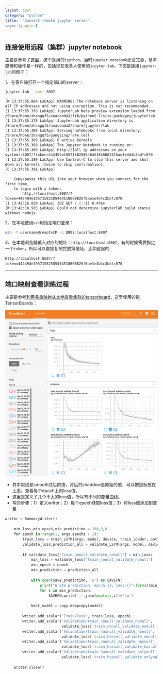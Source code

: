 ```yaml
---
layout: post
category: "python"
title:  "Connect remote jupyter server"
tags: [jupyter]
---
```


## 连接使用远程（集群）jupyter notebook

主要是参考了[这里](http://danielhnyk.cz/running-ipython-notebook-different-computer/)，这个是用的`ipython`，当时`jupyter notebook`还没完善，基本原理和操作是一样的，包括现在很多人使用的`jupyter-lab`，下面是连接`jupyter-lab`的例子：

1、在客户端打开一个指定端口的server：
   
```bash
jupyter-lab --port 8007
```

```
[W 13:37:55.064 LabApp] WARNING: The notebook server is listening on all IP addresses and not using encryption. This is not recommended.
[I 13:37:55.378 LabApp] JupyterLab beta preview extension loaded from /Share/home/zhangqf5/anaconda2/lib/python2.7/site-packages/jupyterlab
[I 13:37:55.378 LabApp] JupyterLab application directory is /Share/home/zhangqf5/anaconda2/share/jupyter/lab
[I 13:37:55.389 LabApp] Serving notebooks from local directory: /Share/home/zhangqf5/gongjing/rare_cell
[I 13:37:55.389 LabApp] 0 active kernels
[I 13:37:55.389 LabApp] The Jupyter Notebook is running at:
[I 13:37:55.389 LabApp] http://[all ip addresses on your system]:8007/?token=442494e19571582585464518668825f6ae1e4d4c3bdfc070
[I 13:37:55.389 LabApp] Use Control-C to stop this server and shut down all kernels (twice to skip confirmation).
[C 13:37:55.391 LabApp]

    Copy/paste this URL into your browser when you connect for the first time,
    to login with a token:
        http://localhost:8007/?token=442494e19571582585464518668825f6ae1e4d4c3bdfc070
[I 13:42:16.820 LabApp] 302 GET / (::1) 0.47ms
[W 13:42:18.565 LabApp] Could not determine jupyterlab build status without nodejs
```

2、在本地使用`ssh`用指定端口登录：

```bash
ssh -Y username@remoteIP -L 8007:localhost:8007
```

3、在本地浏览器输入对应的地址：`http://localhost:8007`，有的时候需要指定一个`token`，所以可以直接复制完整第地址，比如这里的:

  `http://localhost:8007/?token=442494e19571582585464518668825f6ae1e4d4c3bdfc070`


---

## 端口映射查看训练过程

主要是参考[利用多重映射从本地查看集群的tensorboard](https://blog.csdn.net/mieleizhi0522/article/details/90291224)，这里使用的是TensorBoardx：

[![20190916201701](https://raw.githubusercontent.com/Tsinghua-gongjing/blog_codes/master/images/20190916201701.png)](https://raw.githubusercontent.com/Tsinghua-gongjing/blog_codes/master/images/20190916201701.png)

* 其中实线是smooth过后的值，背后的shaddow是原始的值，可以把鼠标放在上面，查看每个epoch上的loss值。
* 这里是定义了几个不太的loss值，所以有不同的变量曲线。
* 写的步骤：1）定义writer；2）每个epoch获取loss值；3）将loss值添加到变量

```python
writer = SummaryWriter()
    
    min_loss,min_epoch,min_prediction = 100,0,0
    for epoch in range(1, args.epochs + 1):
        train_loss = train_LSTM(args, model, device, train_loader, optimizer, epoch, sequence_length, input_size)
        validate_loss,prediction_all = validate_LSTM(args, model, device, validate_loader, sequence_length, input_size)
        
        if validate_loss['train_nonull_validate_nonull'] < min_loss:
            min_loss = validate_loss['train_nonull_validate_nonull']
            min_epoch = epoch
            min_prediction = prediction_all
            
            with open(save_prediction, 'w') as SAVEFN:
                print("Write prediction: epoch:{}, loss:{}".format(min_epoch, min_loss))
                for i in min_prediction:
                    SAVEFN.write(','.join(map(str,i))+'\n')
            
            best_model = copy.deepcopy(model)
        
        writer.add_scalar('Train/loss', train_loss, epoch)
        writer.add_scalar('Validation/train_nonull_validate_nonull', 
                          validate_loss['train_nonull_validate_nonull']*args.batch_size, epoch)
        writer.add_scalar('Validation/train_hasnull_validate_nonull', 
                          validate_loss['train_hasnull_validate_nonull']*args.batch_size, epoch)
        writer.add_scalar('Validation/train_hasnull_validate_hasnull', 
                          validate_loss['train_hasnull_validate_hasnull']*args.batch_size, epoch)
        writer.add_scalar('Validation/train_hasnull_validate_onlynull', 
                          validate_loss['train_hasnull_validate_onlynull']*args.batch_size, epoch)
        
    writer.close()
```

